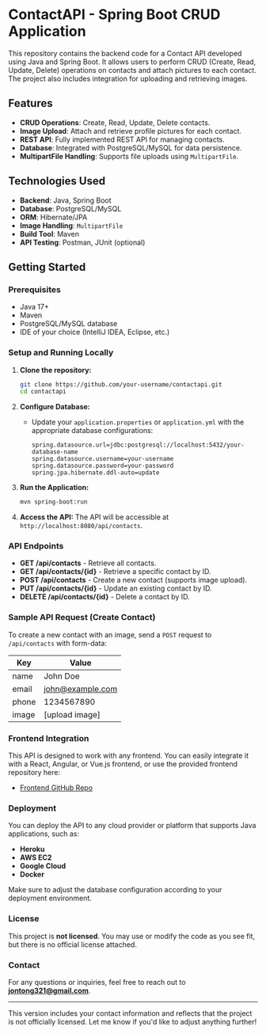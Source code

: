 # ContactAPI - Spring Boot CRUD Application

This repository contains the backend code for a Contact API developed using Java and Spring Boot. It allows users to perform CRUD (Create, Read, Update, Delete) operations on contacts and attach pictures to each contact. The project also includes integration for uploading and retrieving images.

## Features

- **CRUD Operations**: Create, Read, Update, Delete contacts.
- **Image Upload**: Attach and retrieve profile pictures for each contact.
- **REST API**: Fully implemented REST API for managing contacts.
- **Database**: Integrated with PostgreSQL/MySQL for data persistence.
- **MultipartFile Handling**: Supports file uploads using `MultipartFile`.

## Technologies Used

- **Backend**: Java, Spring Boot
- **Database**: PostgreSQL/MySQL
- **ORM**: Hibernate/JPA
- **Image Handling**: `MultipartFile`
- **Build Tool**: Maven
- **API Testing**: Postman, JUnit (optional)

## Getting Started

### Prerequisites

- Java 17+
- Maven
- PostgreSQL/MySQL database
- IDE of your choice (IntelliJ IDEA, Eclipse, etc.)

### Setup and Running Locally

1. **Clone the repository:**
    ```bash
    git clone https://github.com/your-username/contactapi.git
    cd contactapi
    ```

2. **Configure Database:**
   - Update your `application.properties` or `application.yml` with the appropriate database configurations:
     ```properties
     spring.datasource.url=jdbc:postgresql://localhost:5432/your-database-name
     spring.datasource.username=your-username
     spring.datasource.password=your-password
     spring.jpa.hibernate.ddl-auto=update
     ```

3. **Run the Application:**
    ```bash
    mvn spring-boot:run
    ```

4. **Access the API:**
   The API will be accessible at `http://localhost:8080/api/contacts`.

### API Endpoints

- **GET /api/contacts** - Retrieve all contacts.
- **GET /api/contacts/{id}** - Retrieve a specific contact by ID.
- **POST /api/contacts** - Create a new contact (supports image upload).
- **PUT /api/contacts/{id}** - Update an existing contact by ID.
- **DELETE /api/contacts/{id}** - Delete a contact by ID.

### Sample API Request (Create Contact)

To create a new contact with an image, send a `POST` request to `/api/contacts` with form-data:

| Key         | Value          |
|-------------|----------------|
| name        | John Doe       |
| email       | john@example.com|
| phone       | 1234567890     |
| image       | [upload image] |

### Frontend Integration

This API is designed to work with any frontend. You can easily integrate it with a React, Angular, or Vue.js frontend, or use the provided frontend repository here:

- [Frontend GitHub Repo](https://github.com/Jonathan-Tong1/contactapp-main)

### Deployment

You can deploy the API to any cloud provider or platform that supports Java applications, such as:

- **Heroku**
- **AWS EC2**
- **Google Cloud**
- **Docker**

Make sure to adjust the database configuration according to your deployment environment.

### License

This project is **not licensed**. You may use or modify the code as you see fit, but there is no official license attached.

### Contact

For any questions or inquiries, feel free to reach out to **jontong321@gmail.com**.

---

This version includes your contact information and reflects that the project is not officially licensed. Let me know if you'd like to adjust anything further!
